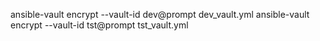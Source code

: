ansible-vault encrypt --vault-id dev@prompt dev_vault.yml
ansible-vault encrypt --vault-id tst@prompt tst_vault.yml
